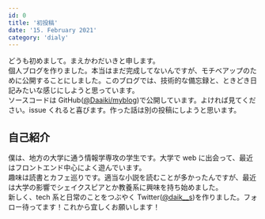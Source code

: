 ```yaml
---
id: 0
title: '初投稿'
date: '15. February 2021'
category: 'dialy'
---
```


どうも初めまして。まえかわだいきと申します。  
個人ブログを作りました。本当はまだ完成してないんですが、モチベアップのために公開することにしました。このブログでは、技術的な備忘録と、ときどき日記みたいな感じにしようと思っています。  
ソースコードは GitHub([@Daaiki/myblog](https://github.com/Daaiki/myblog))で公開しています。よければ見てください。issue くれると喜びます。作った話は別の投稿にしようと思います。

## 自己紹介

僕は、地方の大学に通う情報学専攻の学生です。大学で web に出会って、最近はフロントエンド中心によく遊んでいます。  
趣味は読書とカフェ巡りです。適当な小説を読むことが多かったんですが、最近は大学の影響でシェイクスピアとか教養系に興味を持ち始めました。  
新しく、tech 系と日常のことをつぶやく Twitter([@daik\_\_s](https://twitter.com/daik__s))を作りました。フォロー待ってます！これから宜しくお願いします！

